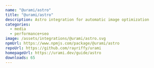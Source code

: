 ```yaml
---
name: "@urami/astro"
title: "@urami/astro"
description: Astro integration for automatic image optimization
categories:
  - media
  - performance+seo
image: /assets/integrations/@urami/astro.svg
npmUrl: https://www.npmjs.com/package/@urami/astro
repoUrl: https://github.com/rayriffy/urami
homepageUrl: https://urami.dev/guide/astro
downloads: 65
---
```

